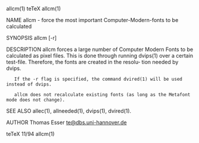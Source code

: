 allcm(1)                                                                                            teTeX                                                                                            allcm(1)



NAME
       allcm - force the most important Computer-Modern-fonts to be calculated

SYNOPSIS
       allcm [-r]

DESCRIPTION
       allcm forces a large number of Computer Modern Fonts to be calculated as pixel files.  This is done through running dvips(1) over a certain test-file. Therefore, the fonts are created in the resolu‐
       tion needed by dvips.

       If the -r flag is specified, the command dvired(1) will be used instead of dvips.

       allcm does not recalculate existing fonts (as long as the Metafont mode does not change).


SEE ALSO
       allec(1), allneeded(1), dvips(1), dvired(1).


AUTHOR
       Thomas Esser <te@dbs.uni-hannover.de>



teTeX                                                                                               11/94                                                                                            allcm(1)
